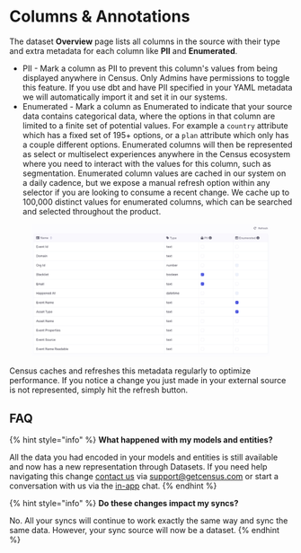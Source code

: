 # Columns & Annotations

The dataset **Overview** page lists all columns in the source with their type and extra metadata for each column like **PII** and **Enumerated**.

* PII - Mark a column as PII to prevent this column's values from being displayed anywhere in Census. Only Admins have permissions to toggle this feature. If you use dbt and have PII specified in your YAML metadata we will automatically import it and set it in our systems.
* Enumerated - Mark a column as Enumerated to indicate that your source data contains categorical data, where the options in that column are limited to a finite set of potential values. For example a `country` attribute which has a fixed set of 195+ options, or a `plan` attribute which only has a couple different options. Enumerated columns will then be represented as select or multiselect experiences anywhere in the Census ecosystem where you need to interact with the values for this column, such as segmentation. Enumerated column values are cached in our system on a daily cadence, but we expose a manual refresh option within any selector if you are looking to consume a recent change. We cache up to 100,000 distinct values for enumerated columns, which can be searched and selected throughout the product.

<figure><img src="../../.gitbook/assets/image (2) (1) (1) (1) (1).png" alt=""><figcaption></figcaption></figure>

Census caches and refreshes this metadata regularly to optimize performance. If you notice a change you just made in your external source is not represented, simply hit the refresh button.

## FAQ

{% hint style="info" %}
**What happened with my models and entities?**

All the data you had encoded in your models and entities is still available and now has a new representation through Datasets. If you need help navigating this change [contact us](mailto:support@getcensus.com) via support@getcensus.com or start a conversation with us via the [in-app](https://app.getcensus.com) chat.
{% endhint %}

{% hint style="info" %}
**Do these changes impact my syncs?**

No. All your syncs will continue to work exactly the same way and sync the same data. However, your sync source will now be a dataset.
{% endhint %}
